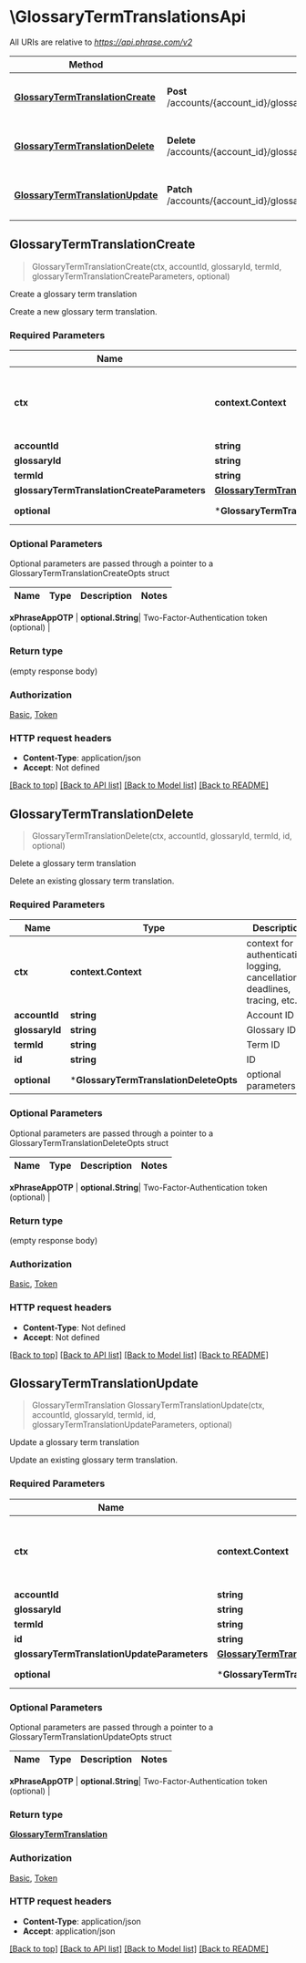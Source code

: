 # \GlossaryTermTranslationsApi

All URIs are relative to *https://api.phrase.com/v2*

Method | HTTP request | Description
------------- | ------------- | -------------
[**GlossaryTermTranslationCreate**](GlossaryTermTranslationsApi.md#GlossaryTermTranslationCreate) | **Post** /accounts/{account_id}/glossaries/{glossary_id}/terms/{term_id}/translations | Create a glossary term translation
[**GlossaryTermTranslationDelete**](GlossaryTermTranslationsApi.md#GlossaryTermTranslationDelete) | **Delete** /accounts/{account_id}/glossaries/{glossary_id}/terms/{term_id}/translations/{id} | Delete a glossary term translation
[**GlossaryTermTranslationUpdate**](GlossaryTermTranslationsApi.md#GlossaryTermTranslationUpdate) | **Patch** /accounts/{account_id}/glossaries/{glossary_id}/terms/{term_id}/translations/{id} | Update a glossary term translation



## GlossaryTermTranslationCreate

> GlossaryTermTranslationCreate(ctx, accountId, glossaryId, termId, glossaryTermTranslationCreateParameters, optional)

Create a glossary term translation

Create a new glossary term translation.

### Required Parameters


Name | Type | Description  | Notes
------------- | ------------- | ------------- | -------------
**ctx** | **context.Context** | context for authentication, logging, cancellation, deadlines, tracing, etc.
**accountId** | **string**| Account ID | 
**glossaryId** | **string**| Glossary ID | 
**termId** | **string**| Term ID | 
**glossaryTermTranslationCreateParameters** | [**GlossaryTermTranslationCreateParameters**](GlossaryTermTranslationCreateParameters.md)|  | 
 **optional** | ***GlossaryTermTranslationCreateOpts** | optional parameters | nil if no parameters

### Optional Parameters

Optional parameters are passed through a pointer to a GlossaryTermTranslationCreateOpts struct


Name | Type | Description  | Notes
------------- | ------------- | ------------- | -------------




 **xPhraseAppOTP** | **optional.String**| Two-Factor-Authentication token (optional) | 

### Return type

 (empty response body)

### Authorization

[Basic](../README.md#Basic), [Token](../README.md#Token)

### HTTP request headers

- **Content-Type**: application/json
- **Accept**: Not defined

[[Back to top]](#) [[Back to API list]](../README.md#documentation-for-api-endpoints)
[[Back to Model list]](../README.md#documentation-for-models)
[[Back to README]](../README.md)


## GlossaryTermTranslationDelete

> GlossaryTermTranslationDelete(ctx, accountId, glossaryId, termId, id, optional)

Delete a glossary term translation

Delete an existing glossary term translation.

### Required Parameters


Name | Type | Description  | Notes
------------- | ------------- | ------------- | -------------
**ctx** | **context.Context** | context for authentication, logging, cancellation, deadlines, tracing, etc.
**accountId** | **string**| Account ID | 
**glossaryId** | **string**| Glossary ID | 
**termId** | **string**| Term ID | 
**id** | **string**| ID | 
 **optional** | ***GlossaryTermTranslationDeleteOpts** | optional parameters | nil if no parameters

### Optional Parameters

Optional parameters are passed through a pointer to a GlossaryTermTranslationDeleteOpts struct


Name | Type | Description  | Notes
------------- | ------------- | ------------- | -------------




 **xPhraseAppOTP** | **optional.String**| Two-Factor-Authentication token (optional) | 

### Return type

 (empty response body)

### Authorization

[Basic](../README.md#Basic), [Token](../README.md#Token)

### HTTP request headers

- **Content-Type**: Not defined
- **Accept**: Not defined

[[Back to top]](#) [[Back to API list]](../README.md#documentation-for-api-endpoints)
[[Back to Model list]](../README.md#documentation-for-models)
[[Back to README]](../README.md)


## GlossaryTermTranslationUpdate

> GlossaryTermTranslation GlossaryTermTranslationUpdate(ctx, accountId, glossaryId, termId, id, glossaryTermTranslationUpdateParameters, optional)

Update a glossary term translation

Update an existing glossary term translation.

### Required Parameters


Name | Type | Description  | Notes
------------- | ------------- | ------------- | -------------
**ctx** | **context.Context** | context for authentication, logging, cancellation, deadlines, tracing, etc.
**accountId** | **string**| Account ID | 
**glossaryId** | **string**| Glossary ID | 
**termId** | **string**| Term ID | 
**id** | **string**| ID | 
**glossaryTermTranslationUpdateParameters** | [**GlossaryTermTranslationUpdateParameters**](GlossaryTermTranslationUpdateParameters.md)|  | 
 **optional** | ***GlossaryTermTranslationUpdateOpts** | optional parameters | nil if no parameters

### Optional Parameters

Optional parameters are passed through a pointer to a GlossaryTermTranslationUpdateOpts struct


Name | Type | Description  | Notes
------------- | ------------- | ------------- | -------------





 **xPhraseAppOTP** | **optional.String**| Two-Factor-Authentication token (optional) | 

### Return type

[**GlossaryTermTranslation**](glossary_term_translation.md)

### Authorization

[Basic](../README.md#Basic), [Token](../README.md#Token)

### HTTP request headers

- **Content-Type**: application/json
- **Accept**: application/json

[[Back to top]](#) [[Back to API list]](../README.md#documentation-for-api-endpoints)
[[Back to Model list]](../README.md#documentation-for-models)
[[Back to README]](../README.md)

